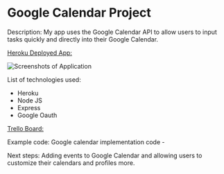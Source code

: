 # Google Calendar Project

Description:
My app uses the Google Calendar API to allow users to input tasks quickly and directly into their Google Calendar.

[Heroku Deployed App: ]()

![Screenshots of Application]()

List of technologies used:
- Heroku
- Node JS
- Express
- Google Oauth

[Trello Board: ](https://trello.com/b/rx0EbeGB/unit2project)

Example code: 
Google calendar implementation code -  

Next steps:
Adding events to Google Calendar and allowing users to customize their calendars and profiles more.


